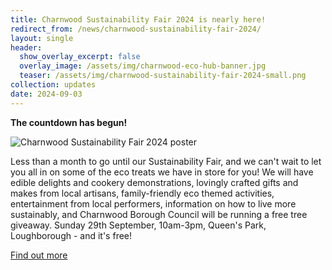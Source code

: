 ```yaml
---
title: Charnwood Sustainability Fair 2024 is nearly here!
redirect_from: /news/charnwood-sustainability-fair-2024/
layout: single
header:
  show_overlay_excerpt: false
  overlay_image: /assets/img/charnwood-eco-hub-banner.jpg
  teaser: /assets/img/charnwood-sustainability-fair-2024-small.png
collection: updates
date: 2024-09-03
---
```


**The countdown has begun!**

![Charnwood Sustainability Fair 2024 poster](/assets/img/charnwood-sustainability-fair-2024.png)

Less than a month to go until our Sustainability Fair, and we can't wait to let you all in on some of the eco treats we have in store for you! We will have edible delights and cookery demonstrations, lovingly crafted gifts and makes from local artisans, family-friendly eco themed activities, entertainment from local performers, information on how to live more sustainably, and Charnwood Borough Council will be running a free tree giveaway.  Sunday 29th September, 10am-3pm, Queen's Park, Loughborough - and it's free!

[Find out more](https://www.facebook.com/events/726241623045914)

